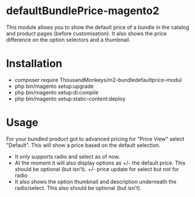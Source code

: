 # defaultBundlePrice-magento2
This module allows you to show the default price of a bundle in the catalog and product pages (before customisation). It also shows the price difference on the option selectors and a thumbnail.

# Installation
- composer require ThousandMonkeys/m2-bundledefaultprice-modul
- php bin/magento setup:upgrade
- php bin/magento setup:di:compile
- php bin/magento setup:static-content:deploy

# Usage
For your bundled product got to advanced pricing for "Price View" select "Default". This will show a price based on the default selection.  
- It only supports radio and select as of now.
- At the moment it will also display options as +/- the default price. This should be optional (but isn't). +/- price update for select but not for radio
- It also shows the option thumbnail and description underneath the radio/select. This also should be optional (but isn't).

